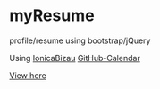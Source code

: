 # myResume
profile/resume using bootstrap/jQuery

Using <a href="https://ionicabizau.net">IonicaBizau</a> <a href="https://ionicabizau.github.io/github-calendar/example/">GitHub-Calendar</a> 

<a href="https://landrews.github.io/myResume/resumeIndex.html">View here</a>
